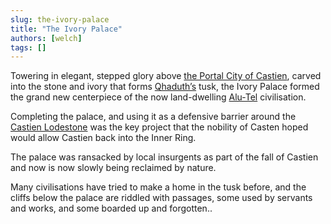 ```yaml
---
slug: the-ivory-palace
title: "The Ivory Palace"
authors: [welch]
tags: []
---
```


Towering in elegant, stepped glory above [the Portal City of Castien](/), carved into the stone and ivory that forms [Qhaduth’s](/) tusk, the Ivory Palace formed the grand new centerpiece of the now land-dwelling [Alu-Tel](/) civilisation. 

Completing the palace, and using it as a defensive barrier around the [Castien Lodestone](/) was the key project that the nobility of Casten hoped would allow Castien back into the Inner Ring. 

The palace was ransacked by local insurgents as part of the fall of Castien and now is now slowly being reclaimed by nature.

Many civilisations have tried to make a home in the tusk before, and the cliffs below the palace are riddled with passages, some used by servants and works, and some boarded up and forgotten..